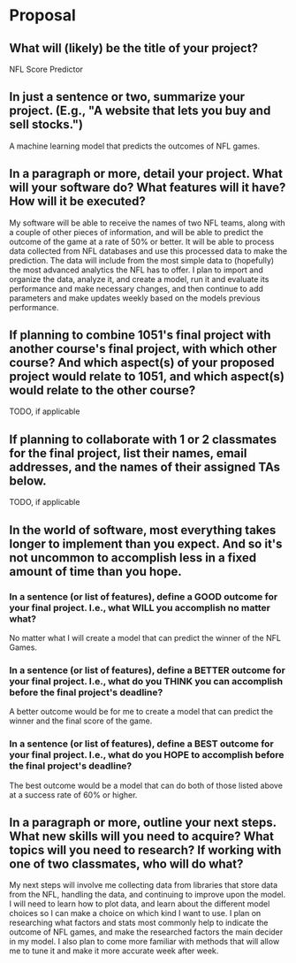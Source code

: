 # Proposal

## What will (likely) be the title of your project?

NFL Score Predictor

## In just a sentence or two, summarize your project. (E.g., "A website that lets you buy and sell stocks.")

A machine learning model that predicts the outcomes of NFL games.

## In a paragraph or more, detail your project. What will your software do? What features will it have? How will it be executed?

My software will be able to receive the names of two NFL teams, along with a couple of other pieces of information, and will be able to predict the outcome of the game at a rate of 50% or better. It will be able to process data collected from NFL databases and use this processed data to make the prediction. The data will include from the most simple data to (hopefully) the most advanced analytics the NFL has to offer. I plan to import and organize the data, analyze it, and create a model, run it and evaluate its performance and make necessary changes, and then continue to add parameters and make updates weekly based on the models previous performance. 

## If planning to combine 1051's final project with another course's final project, with which other course? And which aspect(s) of your proposed project would relate to 1051, and which aspect(s) would relate to the other course?

TODO, if applicable

## If planning to collaborate with 1 or 2 classmates for the final project, list their names, email addresses, and the names of their assigned TAs below.

TODO, if applicable

## In the world of software, most everything takes longer to implement than you expect. And so it's not uncommon to accomplish less in a fixed amount of time than you hope.

### In a sentence (or list of features), define a GOOD outcome for your final project. I.e., what WILL you accomplish no matter what?

No matter what I will create a model that can predict the winner of the NFL Games.

### In a sentence (or list of features), define a BETTER outcome for your final project. I.e., what do you THINK you can accomplish before the final project's deadline?

A better outcome would be for me to create a model that can predict the winner and the final score of the game.

### In a sentence (or list of features), define a BEST outcome for your final project. I.e., what do you HOPE to accomplish before the final project's deadline?

The best outcome would be a model that can do both of those listed above at a success rate of 60% or higher.

## In a paragraph or more, outline your next steps. What new skills will you need to acquire? What topics will you need to research? If working with one of two classmates, who will do what?

My next steps will involve me collecting data from libraries that store data from the NFL, handling the data, and continuing to improve upon the model. I will need to learn how to plot data, and learn about the different model choices so I can make a choice on which kind I want to use. I plan on researching what factors and stats most commonly help to indicate the outcome of NFL games, and make the researched factors the main decider in my model. I also plan to come more familiar with methods that will allow me to tune it and make it more accurate week after week.
